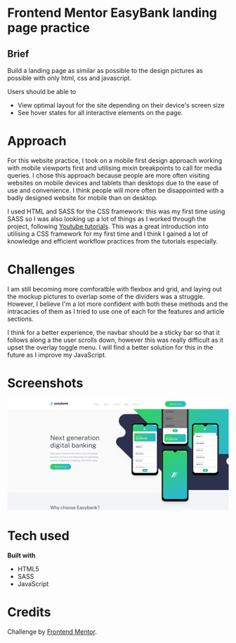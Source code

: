 # Frontend Mentor EasyBank landing page practice

## Brief

Build a landing page as similar as possible to the design pictures as possible with only html, css and javascript.

Users should be able to

- View optimal layout for the site depending on their device's screen size
- See hover states for all interactive elements on the page.

# Approach

For this website practice, I took on a mobile first design approach working with mobile viewports first and utilising mixin breakpoints to call for media queries. I chose this approach because people are more often visiting websites on mobile devices and tablets than desktops due to the ease of use and convenience. I think people will more often be disappointed with a badly designed website for mobile than on desktop.

I used HTML and SASS for the CSS framework: this was my first time using SASS so I was also looking up a lot of things as I worked through the project, following [Youtube tutorials](https://www.youtube.com/channel/UCzNf0liwUzMN6_pixbQlMhQ). This was a great introduction into utilising a CSS framework for my first time and I think I gained a lot of knowledge and efficient workflow practices from the tutorials especially.

# Challenges

I am still becoming more comforatble with flexbox and grid, and laying out the mockup pictures to overlap some of the dividers was a struggle. However, I believe I'm a lot more confident with both these methods and the intracacies of them as I tried to use one of each for the features and article sections.

I think for a better experience, the navbar should be a sticky bar so that it follows along a the user scrolls down, however this was really difficult as it upset the overlay toggle menu. I will find a better solution for this in the future as I improve my JavaScript.

# Screenshots

![Screenshot of website hero](/images/Screenshot1.png)

# Tech used

**Built with**

- HTML5
- SASS
- JavaScript

# Credits

Challenge by [Frontend Mentor](https://www.frontendmentor.io?ref=challenge).
